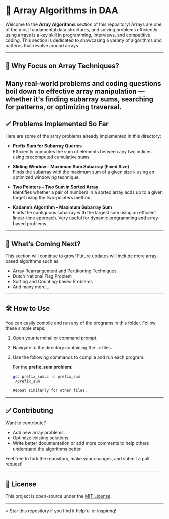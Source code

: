 # 🧮 Array Algorithms in DAA

Welcome to the **Array Algorithms** section of this repository! Arrays are one of the most fundamental data structures, and solving problems efficiently using arrays is a key skill in programming, interviews, and competitive coding. This section is dedicated to showcasing a variety of algorithms and patterns that revolve around arrays.

---

## 🧠 Why Focus on Array Techniques?

Many real-world problems and coding questions boil down to effective array manipulation — whether it's finding subarray sums, searching for patterns, or optimizing traversal.
---

## ✅ Problems Implemented So Far

Here are some of the array problems already implemented in this directory:

- **Prefix Sum for Subarray Queries**  
  Efficiently computes the sum of elements between any two indices using precomputed cumulative sums.

- **Sliding Window – Maximum Sum Subarray (Fixed Size)**  
  Finds the subarray with the maximum sum of a given size `k` using an optimized windowing technique.

- **Two Pointers – Two Sum in Sorted Array**  
  Identifies whether a pair of numbers in a sorted array adds up to a given target using the two-pointers method.

- **Kadane’s Algorithm – Maximum Subarray Sum**  
  Finds the contiguous subarray with the largest sum using an efficient linear-time approach. Very useful for dynamic programming and array-based problems.
---

## 🚀 What’s Coming Next?

This section will continue to grow! Future updates will include more array-based algorithms such as:

- Array Rearrangement and Partitioning Techniques
- Dutch National Flag Problem
- Sorting and Counting-based Problems
- And many more...

---

## 🛠️ How to Use

You can easily compile and run any of the programs in this folder. Follow these simple steps:

1. Open your terminal or command prompt.
2. Navigate to the directory containing the `.c` files.
3. Use the following commands to compile and run each program:

   For the **prefix_sum problem**:
   ```bash
   gcc prefix_sum.c -o prefix_sum
   ./prefix_sum

   Repeat similarly for other files.

---

## ✅ Contributing

Want to contribute?

* Add new array problems.
* Optimize existing solutions.
* Write better documentation or add more comments to help others understand the algorithms better.

Feel free to fork the repository, make your changes, and submit a pull request!


---

## 📜 License

This project is open-source under the [MIT License](../LICENSE).

---

⭐ Star this repository if you find it helpful or inspiring!